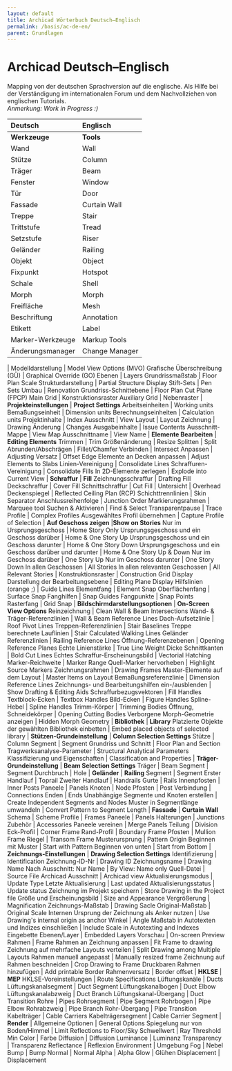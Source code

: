 ```yaml
---
layout: default
title: Archicad Wörterbuch Deutsch–Englisch
permalink: /basis/ac-de-en/
parent: Grundlagen
---
```

# Archicad Deutsch–Englisch

Mapping von der deutschen Sprachversion auf die englische. Als Hilfe bei der Verständigung im internationalen Forum und dem Nachvollziehen von englischen Tutorials.  
_Anmerkung: Work in Progress :)_


| Deutsch | Englisch |
|  :---   |   :---   |
**Werkzeuge**    | **Tools**
Wand             | Wall
Stütze           | Column
Träger           | Beam
Fenster          | Window
Tür              | Door
Fassade          | Curtain Wall
Treppe           | Stair
Trittstufe       | Tread
Setzstufe        | Riser
Geländer         | Railing
Objekt           | Object
Fixpunkt         | Hotspot
Schale           | Shell
Morph            | Morph
Freifläche       | Mesh
Beschriftung     | Annotation
Etikett          | Label
Marker-Werkzeuge | Markup Tools
Änderungsmanager | Change Manager
 | 
Modelldarstellung             | Model View Options (MVO)
Grafische Überschreibung (GÜ) | Graphical Override (GO)
Ebenen                        | Layers
Grundrissmaßstab              | Floor Plan Scale
Strukturdarstellung           | Partial Structure Display
Stift-Sets                    | Pen Sets
Umbau                         | Renovation
Grundriss-Schnittebene        | Floor Plan Cut Plane (FPCP)
Main Grid                     | Konstruktionsraster
Auxiliary Grid                | Nebenraster
 | 
**Projekteinstellungen**      | **Project Settings**
Arbeitseinheiten              | Working units
Bemaßungseinheit              | Dimension units
Berechnungseinheiten          | Calculation units
Projektinhalte                | Index
Ausschnitt                    | View
Layout                        | Layout
Zeichnung                     | Drawing
Änderung                      | Changes
Ausgabeinhalte                | Issue Contents
Ausschnitt-Mappe              | View Map
Ausschnittname                | View Name
 | 
**Elemente Bearbeiten**     | **Editing Elements**
Trimmen                     | Trim
Größenänderung              | Resize
Splitten                    | Split
Abrunden/Abschrägen         | Fillet/Chamfer
Verbinden                   | Intersect
Anpassen                    | Adjusting
Versatz                     | Offset Edge
Elemente an Decken anpassen | Adjust Elements to Slabs
Linien-Vereinigung          | Consolidate Lines
Schraffuren-Vereinigung     | Consolidate Fills
In 2D-Elemente zerlegen     | Explode into Current View
 | 
**Schraffur**        | **Fill**
Zeichnungsschraffur  | Drafting Fill
Deckschraffur        | Cover Fill
Schnittschraffur     | Cut Fill
 | 
Untersicht           | Overhead
Deckenspiegel        | Reflected Ceiling Plan (RCP)
Schichttrennlinien   | Skin Separator
Anschlussreihenfolge | Junction Order
Markierungsrahmen    | Marquee tool
Suchen & Aktivieren  | Find & Select
Transparentpause     | Trace
Profile                        | Complex Profiles
Ausgewähltes Profil übernehmen | Capture Profile of Selection
 | 
**Auf Geschoss zeigen**                                 |**Show on Stories**
Nur im Ursprungsgeschoss                                | Home Story Only
Ursprungsgeschoss und ein Geschoss darüber              | Home & One Story Up
Ursprungsgeschoss und ein Geschoss darunter             | Home & One Story Down
Ursprungsgeschoss und ein Geschoss darüber und darunter | Home & One Story Up & Down
Nur im Geschoss darüber                                 | One Story Up
Nur im Geschoss darunter                                | One Story Down
In allen Geschossen                                     | All Stories
In allen relevanten Geschossen                          | All Relevant Stories
 | 
Konstruktionsraster                 | Construction Grid Display
Darstellung der Bearbeitungsebene   | Editing Plane Display
Hilfslinien (orange ;)  | Guide Lines
Elementfang             | Element Snap
Oberflächenfang         | Surface Snap
Fanghilfen              | Snap Guides
Fangpunkte              | Snap Points
Rasterfang              | Grid Snap
 | 
**Bildschirmdarstellungsoptionen**  | **On-Screen View Options**
Reinzeichnung                       | Clean Wall & Beam Intersections
Wand- & Träger-Referenzlinien       | Wall & Beam Reference Lines
Dach-Aufsetzlinie                   | Roof Pivot Lines
Treppen-Referenzlinien              | Stair Baselines
Treppe berechnete Lauflinien        | Stair Calculated Walking Lines <!-- Berechnungsrichtlinien für Treppenpodest ? wo? -->
Geländer Referenzlinien             | Railing Reference Lines
Öffnung-Referenzebenen              | Opening Reference Planes
Echte Linienstärke                  | True Line Weight
Dicke Schnittkanten                 | Bold Cut Lines
Echtes Schraffur-Erscheinungsbild   | Vectorial Hatching
Marker-Reichweite                   | Marker Range
Quell-Marker hervorheben            | Highlight Source Markers
Zeichnungsrahmen                    | Drawing Frames
Master-Elemente auf dem Layout      | Master Items on Layout
Bemaßungsreferenzlinie              | Dimension Reference Lines
Zeichnungs- und Bearbeitungshilfen ein-/ausblenden | Show Drafting & Editing Aids
Schraffurbezugsvektoren             | Fill Handles
Textblock-Ecken                     | Textbox Handles
Bild-Ecken                          | Figure Handles
Spline-Hebel                        | Spline Handles
Trimm-Körper                        | Trimming Bodies
Öffnung, Schneidekörper             | Opening Cutting Bodies
Verborgene Morph-Geometrie anzeigen | Hidden Morph Geometry
 | 
**Bibliothek** | **Library**
Platzierte Objekte der gewählten Bibliothek einbetten | Embed placed objects of selected library
 | 
**Stützen-Grundeinstellung**        | **Column Selection Settings**
Stütze                              | Column
Segment                             | Segment
Grundriss und Schnitt               | Floor Plan and Section
Tragwerksanalyse-Parameter          | Structural Analytical Parameters
Klassifizierung und Eigenschaften   | Classification and Properties
 | 
**Träger-Grundeinstellung** | **Beam Selection Settings**
Träger                      | Beam
Segment                     | Segment
Durchbruch                  | Hole
 | 
**Geländer**                              | **Railing**
Segment          | Segment
Erster Handlauf  | Toprail
Zweiter Handlauf | Handrails
Gurte            | Rails
Innenpfosten     | Inner Posts
Paneele          | Panels
Knoten           | Node
Pfosten          | Post
Verbindung       | Connections
Enden            | Ends
Unabhängige Segmente und Knoten erstellen | Create Independent Segments and Nodes
Muster in Segmentlänge umwandeln          | Convert Pattern to Segment Length
 | 
**Fassade**         | **Curtain Wall**
Schema              | Scheme
Profile             | Frames
Paneele             | Panels
Halterungen         | Junctions
Zubehör             | Accessories
Paneele vereinen    | Merge Panels
Teilung             | Division
Eck-Profil          | Corner Frame
Rand-Profil         | Boundary Frame
Pfosten             | Mullion Frame
Riegel              | Transom Frame
Musterursprung      | Pattern Origin
Beginnen mit Muster | Start with Pattern
Beginnen von unten  | Start from Bottom
 | 
**Zeichnungs-Einstellungen**     | **Drawing Selection Settings**
Identifizierung                  | Identification
Zeichnung-ID-Nr                  | Drawing ID
Zeichnungsname                   | Drawing Name
Nach Ausschnitt: Nur Name        | By View: Name only
Quell-Datei                      | Source File
Archicad Ausschnitt              | Archicad view
Aktualisierungsmodus             | Update Type
Letzte Aktualisierung            | Last updated
Aktualisierungsstatus            | Update status
Zeichnung im Projekt speichern   | Store Drawing in the Project file
Größe und Erscheinungsbild       | Size and Appearance
Vergrößerung                     | Magnification
Zeichnungs-Maßstab               | Drawing Sacle
Original-Maßstab                 | Original Scale
Internen Ursprung der Zeichnung als Anker nutzen | Use Drawing's internal origin as anchor
Winkel                           | Angle
Maßstab in Autotexten und Indizes einschließen | Include Scale in Autotexting and Indexes
Eingebette Ebenen/Layer          | Embedded Layers
Vorschau                         | On-screen Preview
Rahmen                           | Frame
Rahmen an Zeichnung anpassen     | Fit Frame to drawing
Zeichnung auf mehrfache Layouts verteilen | Split Drawing among Multiple Layouts
Rahmen manuell angepasst         | Manually resized frame
Zeichnung auf Rahmen beschneiden | Crop Drawing to Frame
Druckbaren Rahmen hinzufügen     | Add printable Border
Rahmenversatz                    | Border offset
 | 
 **HKLSE** | **MEP**
HKLSE-Voreinstellungen          | Route Specifications
Lüftungskanäle                  | Ducts
 Lüftungskanalsegment           |  Duct Segment
 Lüftungskanalbogen             |  Duct Elbow
 Lüftungskanalabzweig           |  Duct Branch
 Lüftungskanal-Übergang         |  Duct Transition
Rohre                           | Pipes
 Rohrsegment                    |  Pipe Segment
 Rohrbogen                      |  Pipe Elbow
 Rohrabzweig                    |  Pipe Branch
 Rohr-Übergang                  |  Pipe Transition
Kabelträger                     | Cable Carriers
 Kabelträgersegment             |  Cable Carrier Segment
 | 
**Render**                      | <!--  -->
Allgemeine Optionen             | General Options
Spiegelung nur von Boden/Himmel | Limit Reflections to Floor/Sky
Schwellwert                     | Ray Threshold Min
Color                           | Farbe
Diffusion                       | Diffusion
Luminance                       | Luminanz
Transparency                    | Transparenz
Reflectance                     | Reflexion
Environment                     | Umgebung
Fog                             | Nebel
Bump                            | Bump
Normal                          | Normal
Alpha                           | Alpha
Glow                            | Glühen
Displacement                    | Displacement

